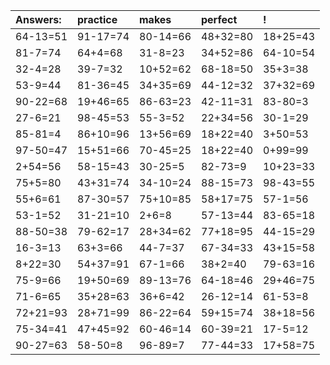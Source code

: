| Answers: | practice | makes | perfect | ! |
| :--- | :--- | :--- | :--- | :--- |
| 64-13=51 | 91-17=74 | 80-14=66 | 48+32=80 | 18+25=43 | 
| 81-7=74 | 64+4=68 | 31-8=23 | 34+52=86 | 64-10=54 | 
| 32-4=28 | 39-7=32 | 10+52=62 | 68-18=50 | 35+3=38 | 
| 53-9=44 | 81-36=45 | 34+35=69 | 44-12=32 | 37+32=69 | 
| 90-22=68 | 19+46=65 | 86-63=23 | 42-11=31 | 83-80=3 | 
| 27-6=21 | 98-45=53 | 55-3=52 | 22+34=56 | 30-1=29 | 
| 85-81=4 | 86+10=96 | 13+56=69 | 18+22=40 | 3+50=53 | 
| 97-50=47 | 15+51=66 | 70-45=25 | 18+22=40 | 0+99=99 | 
| 2+54=56 | 58-15=43 | 30-25=5 | 82-73=9 | 10+23=33 | 
| 75+5=80 | 43+31=74 | 34-10=24 | 88-15=73 | 98-43=55 | 
| 55+6=61 | 87-30=57 | 75+10=85 | 58+17=75 | 57-1=56 | 
| 53-1=52 | 31-21=10 | 2+6=8 | 57-13=44 | 83-65=18 | 
| 88-50=38 | 79-62=17 | 28+34=62 | 77+18=95 | 44-15=29 | 
| 16-3=13 | 63+3=66 | 44-7=37 | 67-34=33 | 43+15=58 | 
| 8+22=30 | 54+37=91 | 67-1=66 | 38+2=40 | 79-63=16 | 
| 75-9=66 | 19+50=69 | 89-13=76 | 64-18=46 | 29+46=75 | 
| 71-6=65 | 35+28=63 | 36+6=42 | 26-12=14 | 61-53=8 | 
| 72+21=93 | 28+71=99 | 86-22=64 | 59+15=74 | 38+18=56 | 
| 75-34=41 | 47+45=92 | 60-46=14 | 60-39=21 | 17-5=12 | 
| 90-27=63 | 58-50=8 | 96-89=7 | 77-44=33 | 17+58=75 | 
